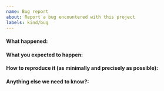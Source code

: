 ```yaml
---
name: Bug report
about: Report a bug encountered with this project
labels: kind/bug
---
```


<!-- Please use this template while reporting a bug and provide as much info as possible.
If the matter is security related, please disclose it privately. -->

#### What happened:

#### What you expected to happen:

#### How to reproduce it (as minimally and precisely as possible):

#### Anything else we need to know?:
